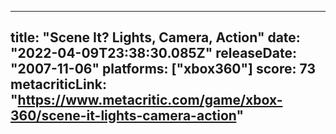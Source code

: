 
---
title: "Scene It? Lights, Camera, Action"
date: "2022-04-09T23:38:30.085Z"
releaseDate: "2007-11-06"
platforms: ["xbox360"]
score: 73
metacriticLink: "https://www.metacritic.com/game/xbox-360/scene-it-lights-camera-action"
---

